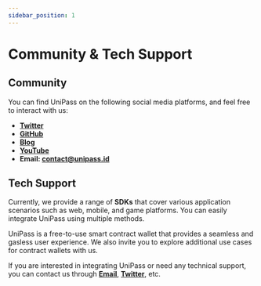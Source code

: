 ```yaml
---
sidebar_position: 1
---
```


# Community & Tech Support

## Community

You can find UniPass on the following social media platforms, and feel free to interact with us:

* [**Twitter**](https://twitter.com/UniPassWallet)
* [**GitHub**](https://github.com/UniPassID)
* [**Blog**](https://medium.com/unipass)
* [**YouTube**](https://www.youtube.com/channel/UCJZ4GOghuCdxBazZXc4M41g/featured)
* **Email: contact@unipass.id**

## Tech Support

Currently, we provide a range of **SDKs** that cover various application scenarios such as web, mobile, and game platforms. You can easily integrate UniPass using multiple methods.

UniPass is a free-to-use smart contract wallet that provides a seamless and gasless user experience. We also invite you to explore additional use cases for contract wallets with us.

If you are interested in integrating UniPass or need any technical support, you can contact us through [**Email**](mailto:contact@unipass.id), [**Twitter**](https://twitter.com/UniPassWallet), etc.